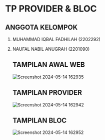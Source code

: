 # TP PROVIDER & BLOC

## ANGGOTA KELOMPOK
1. MUHAMMAD IQBAL FADHILAH (2202292)
2. NAUFAL NABIL ANUGRAH (2201090)

   ## TAMPILAN AWAL WEB
   ![Screenshot 2024-05-14 162935](https://github.com/IqbalFadhilah/TP3PROVIS-WEB-API/assets/147363037/732bfb5c-2089-408b-9f00-27f8e84976a5)

   ## TAMPILAN PROVIDER
   ![Screenshot 2024-05-14 162942](https://github.com/IqbalFadhilah/TP3PROVIS-WEB-API/assets/147363037/80daf63f-f06d-4c9f-becb-f247b5a39bab)

   ## TAMPILAN BLOC
   ![Screenshot 2024-05-14 162952](https://github.com/IqbalFadhilah/TP3PROVIS-WEB-API/assets/147363037/af048fcb-47bb-4e0e-a702-fb0cb03ab1d5)
